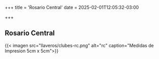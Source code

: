 +++
title = 'Rosario Central'
date = 2025-02-01T12:05:32-03:00

+++

## Rosario Central

{{< imagen src="llaveros/clubes-rc.png" alt="rc" caption="Medidas de Impresion 5cm x 5cm">}}